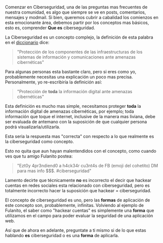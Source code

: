 Comenzar en Ciberseguridad, una de las preguntas mas frecuentes de nuestra comunidad, es algo que siempre se ve en posts, comentarios, mensajes y modmail. Si bien, queremos cubrir a cabalidad los comienzos en esta emocionante área, debemos partir por los conceptos mas básicos, esto es, comprender **Que es** ciberseguridad.

La Ciberseguridad es un concepto complejo, la definición de esta palabra en el [diccionario](https://enclavedeciencia.rae.es/ciberseguridad) dice: 

>"Protección de los componentes de las infraestructuras de los sistemas de información y comunicaciones ante amenazas cibernéticas"

Para algunas personas esta bastante claro, pero si eres como yo, probablemente necesitas una explicación un poco mas precisa. Personalmente, yo re-escribiría la definición así:

>"Protección de **toda** la información digital ante amenazas cibernéticas"

Esta definición es mucho mas simple, necesitamos proteger **toda** la información digital de amenazas cibernéticas, por ejemplo; toda información que toque el internet, inclusive de la manera mas liviana, debe ser evaluada de antemano con la suposición de que cualquier persona podrá visualizarla/utilizarla. 

Esta seria la respuesta mas "correcta" con respecto a lo que realmente es la ciberseguridad como concepto.

Esto no quita que aun hayan malentendidos con el concepto, como cuando ves que tu amigo Fulanito postea:

> "Ezt0y 4pr3ndiend0 a h4ck34r cu3nt4s de FB (emoji del cohetito) DM para mas info $$$. #ciberseguridad"

Lamento decirte que técnicamente **no** es incorrecto el decir que hackear cuentas en redes sociales esta relacionado con ciberseguridad, pero es totalmente incorrecto hacer la suposición que  hackear = ciberseguridad. 

El concepto de ciberseguridad es uno, pero las **formas** de aplicación de este concepto son, probablemente, infinitas. Volviendo al ejemplo de Fulanito, el saber como "hackear cuentas" es simplemente una **forma** que utilizamos en el campo para poder evaluar la seguridad de una aplicación web.  

Así que de ahora en adelante, preguntate a ti mismo si de lo que estas hablando **es** ciberseguridad o es una **forma** de aplicarla.